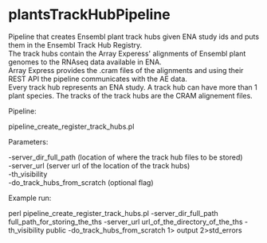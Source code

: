 # plantsTrackHubPipeline
Pipeline that creates Ensembl plant track hubs given ENA study ids and puts them in the Ensembl Track Hub Registry.<br />
The track hubs contain the Array Experess' alignments of Ensembl plant genomes to the RNAseq data available in ENA.<br />
Array Express provides the .cram files of the alignments and using their REST API the pipeline communicates with the AE data.<br />
Every track hub represents an ENA study. A track hub can have more than 1 plant species. The tracks of the track hubs are the CRAM alignement files.<br />

Pipeline:

 pipeline_create_register_track_hubs.pl

Parameters:

-server_dir_full_path  (location of where the track hub files to be stored)<br />
-server_url  (server url of the location of the track hubs)<br />
-th_visibility <br />
-do_track_hubs_from_scratch (optional flag) <br />

Example run:

perl pipeline_create_register_track_hubs.pl -server_dir_full_path full_path_for_storing_the_ths -server_url url_of_the_directory_of_the_ths -th_visibility public -do_track_hubs_from_scratch 1> output 2>std_errors


